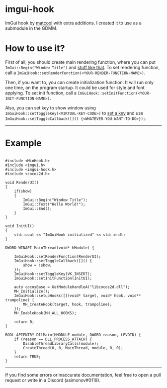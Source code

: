 # imgui-hook
ImGui hook by [matcool](https://github.com/matcool) with extra additions. I created it to use as a submodule in the GDMM.

# How to use it?

First of all, you should create main rendering function, where you can put `ImGui::Begin("Window Title")` and [stuff like that](https://github.com/ocornut/imgui#usage).
To set rendering function, call a `ImGuiHook::setRenderFunction(<YOUR-RENDER-FUNCTION-NAME>)`.

Then, if you want to, you can create initialization function. It will run only one time, on the program startup. It could be used for style and font applying.
To set init function, call a `ImGuiHook::setInitFunction(<YOUR-INIT-FUNCTION-NAME>)`.

Also, you can set key to show window using `ImGuiHook::setToggleKey(<VIRTUAL-KEY-CODE>)` to [set a key](https://docs.microsoft.com/en-us/windows/win32/inputdev/virtual-key-codes) and use `ImGuiHook::setToggleCallback([]() {<WHATEVER-YOU-WANT-TO-DO>});`.

-------------
# Example

```

#include <MinHook.h>
#include <imgui.h>
#include <imgui-hook.h>
#include <cocos2d.h>

void RenderUI()
{
    if(show)
    {
        ImGui::Begin("Window Title");
        ImGui::Text("Hello World!");
        ImGui::End();
    }
}

void InitUI()
{
    std::cout << "ImGuiHook initialized" << std::endl;
}

DWORD WINAPI MainThread(void* hModule) {

	ImGuiHook::setRenderFunction(RenderUI);
	ImGuiHook::setToggleCallback([]() {
		show = !show;
	});
	ImGuiHook::setToggleKey(VK_INSERT);
    ImGuiHook::setInitFunction(InitUI);

	auto cocosBase = GetModuleHandleA("libcocos2d.dll");
	MH_Initialize();
	ImGuiHook::setupHooks([](void* target, void* hook, void** trampoline) {
		MH_CreateHook(target, hook, trampoline);
	});
	MH_EnableHook(MH_ALL_HOOKS);

	return 0;
}

BOOL APIENTRY DllMain(HMODULE module, DWORD reason, LPVOID) {
	if (reason == DLL_PROCESS_ATTACH) {
		DisableThreadLibraryCalls(module);
		CreateThread(0, 0, MainThread, module, 0, 0);
	}
	return TRUE;
}

```


-------------

If you find some errors or inaccurate documentation, feel free to open a pull request or write in a Discord (asimonov#0119).
